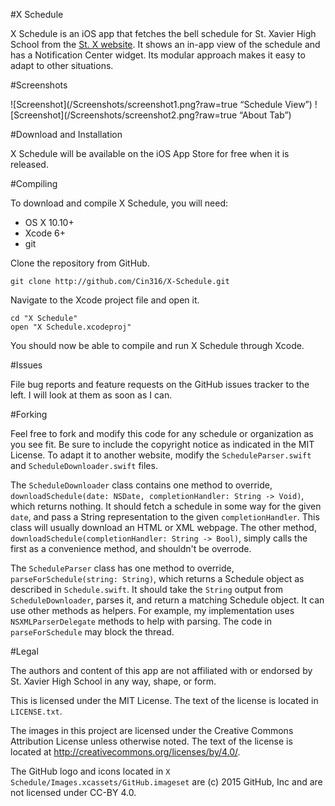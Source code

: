 #X Schedule

X Schedule is an iOS app that fetches the bell schedule for St. Xavier High School from the [St. X website](http://www.stxavier.org).  It shows an in-app view of the schedule and has a Notification Center widget.  Its modular approach makes it easy to adapt to other situations.

#Screenshots

![Screenshot](/Screenshots/screenshot1.png?raw=true “Schedule View”)
![Screenshot](/Screenshots/screenshot2.png?raw=true “About Tab”)

#Download and Installation

X Schedule will be available on the iOS App Store for free when it is released.

#Compiling

To download and compile X Schedule, you will need:

- OS X 10.10+
- Xcode 6+
- git

Clone the repository from GitHub.

```git clone http://github.com/Cin316/X-Schedule.git```

Navigate to the Xcode project file and open it.

```
cd "X Schedule"
open "X Schedule.xcodeproj"
```

You should now be able to compile and run X Schedule through Xcode.

#Issues

File bug reports and feature requests on the GitHub issues tracker to the left.  I will look at them as soon as I can.

#Forking

Feel free to fork and modify this code for any schedule or organization as you see fit.  Be sure to include the copyright notice as indicated in the MIT License.  To adapt it to another website, modify the `ScheduleParser.swift` and `ScheduleDownloader.swift` files.

The `ScheduleDownloader` class contains one method to override, `downloadSchedule(date: NSDate, completionHandler: String -> Void)`, which returns nothing.  It should fetch a schedule in some way for the given `date`, and pass a String representation to the given `completionHandler`.  This class will usually download an HTML or XML webpage.  The other method, `downloadSchedule(completionHandler: String -> Bool)`, simply calls the first as a convenience method, and shouldn't be overrode.

The `ScheduleParser` class has one method to override, `parseForSchedule(string: String)`, which returns a Schedule object as described in `Schedule.swift`.  It should take the `String` output from `ScheduleDownloader`, parses it, and return a matching Schedule object.  It can use other methods as helpers.  For example, my implementation uses `NSXMLParserDelegate` methods to help with parsing.  The code in `parseForSchedule` may block the thread.

#Legal

The authors and content of this app are not affiliated with or endorsed by St. Xavier High School in any way, shape, or form.

This is licensed under the MIT License.  The text of the license is located in `LICENSE.txt`.

The images in this project are licensed under the Creative Commons Attribution License unless otherwise noted.  The text of the license is located at http://creativecommons.org/licenses/by/4.0/.

The GitHub logo and icons located in `X Schedule/Images.xcassets/GitHub.imageset` are (c) 2015 GitHub, Inc and are not licensed under CC-BY 4.0.
